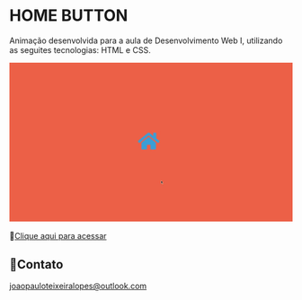 # HOME BUTTON

Animação desenvolvida para a aula de Desenvolvimento Web I, utilizando as seguites tecnologias: HTML e CSS.

<img src="/Icon.gif">

🔗[Clique aqui para acessar](https://codepen.io/joaop-dev/pen/XWwmPXY)

## 📧Contato

joaopauloteixeiralopes@outlook.com
